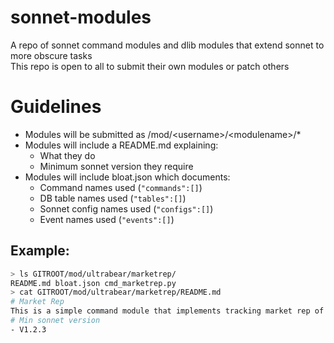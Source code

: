 # sonnet-modules
A repo of sonnet command modules and dlib modules that extend sonnet to more obscure tasks  
This repo is open to all to submit their own modules or patch others
# Guidelines
- Modules will be submitted as /mod/\<username\>/\<modulename\>/\*
- Modules will include a README.md explaining:
  - What they do
  - Minimum sonnet version they require
- Modules will include bloat.json which documents:
  - Command names used (`"commands":[]`)
  - DB table names used (`"tables":[]`)
  - Sonnet config names used (`"configs":[]`)
  - Event names used (`"events":[]`)
## Example:
```bash
> ls GITROOT/mod/ultrabear/marketrep/
README.md bloat.json cmd_marketrep.py
> cat GITROOT/mod/ultrabear/marketrep/README.md
# Market Rep
This is a simple command module that implements tracking market rep of members
# Min sonnet version
- V1.2.3
```
